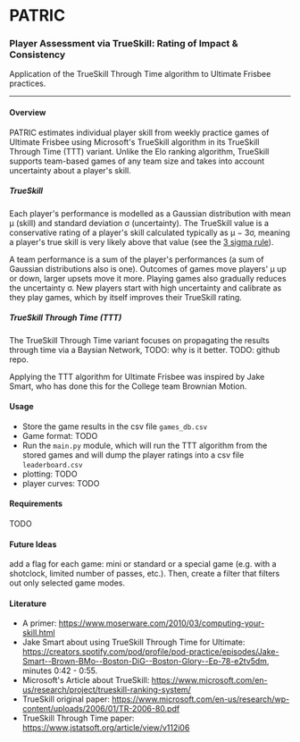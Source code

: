 # PATRIC
### Player Assessment via TrueSkill: Rating of Impact & Consistency
Application of the TrueSkill Through Time algorithm to Ultimate Frisbee practices.

---
#### Overview 
PATRIC estimates individual player skill from weekly practice games of Ultimate Frisbee using Microsoft's TrueSkill algorithm in its TrueSkill Through Time (TTT) variant. Unlike the Elo ranking algorithm, TrueSkill supports team-based games of any team size and takes into account uncertainty about a player's skill.

##### TrueSkill

Each player's performance is modelled as a Gaussian distribution with mean μ (skill) and standard deviation σ (uncertainty). The TrueSkill value is a conservative rating of a player's skill calculated typically as μ − 3σ, meaning a player's true skill is very likely above that value (see the [3 sigma rule](https://en.wikipedia.org/wiki/68%E2%80%9395%E2%80%9399.7_rule)).

A team performance is a sum of the player's performances (a sum of Gaussian distributions also is one). Outcomes of games move players' μ up or down, larger upsets move it more. Playing games also gradually reduces the uncertainty σ. New players start with high uncertainty and calibrate as they play games, which by itself improves their TrueSkill rating.

##### TrueSkill Through Time (TTT)
The TrueSkill Through Time variant focuses on propagating the results through time via a Baysian Network, TODO: why is it better. TODO: github repo.

Applying the TTT algorithm for Ultimate Frisbee was inspired by Jake Smart, who has done this for the College team Brownian Motion.

#### Usage
- Store the game results in the csv file `games_db.csv`
- Game format: TODO
- Run the `main.py` module, which will run the TTT algorithm from the stored games and will dump the player ratings into a csv  file `leaderboard.csv`
- plotting: TODO
- player curves: TODO


#### Requirements
TODO

#### Future Ideas
add a flag for each game: mini or standard or a special game (e.g. with a shotclock, limited number of passes, etc.). Then, create a filter that filters out only selected game modes.

#### Literature
- A primer: https://www.moserware.com/2010/03/computing-your-skill.html
- Jake Smart about using TrueSkill Through Time for Ultimate: https://creators.spotify.com/pod/profile/pod-practice/episodes/Jake-Smart--Brown-BMo--Boston-DiG--Boston-Glory--Ep-78-e2tv5dm, minutes 0:42 - 0:55.
- Microsoft's Article about TrueSkill: https://www.microsoft.com/en-us/research/project/trueskill-ranking-system/
- TrueSkill original paper: https://www.microsoft.com/en-us/research/wp-content/uploads/2006/01/TR-2006-80.pdf
- TrueSkill Through Time paper: https://www.jstatsoft.org/article/view/v112i06

